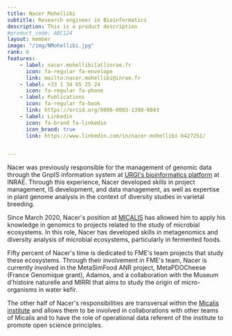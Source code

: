 ```yaml
---
title: Nacer Mohellibi
subtitle: Research engineer in Bioinformatics
description: This is a product description
#product_code: ABC124
layout: member
image: "/img/NMohellibi.jpg"
rank: 6
features:
    - label: nacer.mohellibi[at]inrae.fr
      icon: fa-regular fa-envelope
      link: mailto:nacer.mohellibi@inrae.fr
    - label: +33 1 34 65 25 24
      icon: fa-regular fa-phone
    - label: Publications
      icon: fa-regular fa-book
      link: https://orcid.org/0000-0003-1398-6043
    - label: Linkedin
      icon: fa-brand fa-linkedin
      icon_brand: true
      link: https://www.linkedin.com/in/nacer-mohellibi-b427251/


---
```


Nacer was previously responsible for the management of genomic data through the GnpIS information system at [URGI's bioinformatics platform](https://urgi.versailles.inra.fr/Platform) at INRAE. Through this experience, Nacer developed skills in project management, IS development, and data management, as well as expertise in plant genome analysis in the context of diversity studies in varietal breeding.

Since March 2020, Nacer's position at [MICALIS](https://www.micalis.fr/micalis_eng/) has allowed him to apply his knowledge in genomics to projects related to the study of microbial ecosystems. In this role, Nacer has developed skills in metagenomics and diversity analysis of microbial ecosystems, particularly in fermented foods.

Fifty percent of Nacer's time is dedicated to FME's team projects that study these ecosystems. Through their involvement in FME's team, Nacer is currently involved in the MetaSimFood ANR project, MetaPDOCheese (France Genomique grant), Adamos, and a collaboration with the Museum d'histoire naturelle and MIRRI that aims to study the origin of micro-organisms in water kefir.

The other half of Nacer's responsibilities are transversal within the [Micalis institute](https://www.micalis.fr/micalis_eng/) and allows them to be involved in collaborations with other teams of Micalis and to have the role of operational data referent of the institute to promote open science principles.


